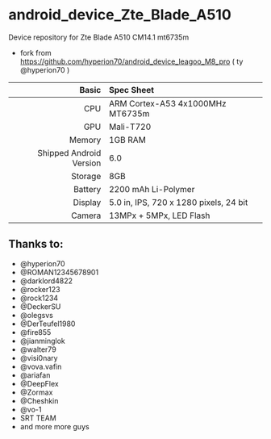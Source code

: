 # android_device_Zte_Blade_A510
Device repository for Zte Blade A510 CM14.1 mt6735m
 - fork from https://github.com/hyperion70/android_device_leagoo_M8_pro ( ty @hyperion70 )

Basic   | Spec Sheet
-------:|:-------------------------
CPU     | ARM Cortex-A53 4x1000MHz MT6735m
GPU     | Mali-T720
Memory  | 1GB RAM
Shipped Android Version | 6.0 
Storage | 8GB
Battery | 2200 mAh Li-Polymer
Display | 5.0 in, IPS, 720 x 1280 pixels, 24 bit
Camera  | 13MPx + 5MPx, LED Flash


## Thanks to:
 * @hyperion70
 * @ROMAN12345678901
 * @darklord4822
 * @rocker123
 * @rock1234
 * @DeckerSU
 * @olegsvs
 * @DerTeufel1980
 * @fire855
 * @jianminglok
 * @walter79
 * @visi0nary
 * @vova.vafin
 * @ariafan
 * @DeepFlex
 * @Zormax
 * @Cheshkin
 * @vo-1
 * SRT TEAM
 * and more more guys
